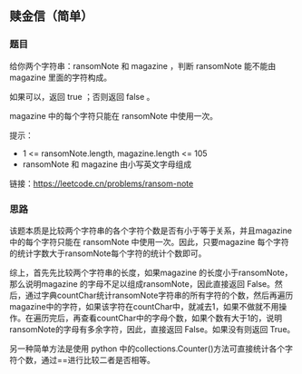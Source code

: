 ## 赎金信（简单）

### 题目

给你两个字符串：ransomNote 和 magazine ，判断 ransomNote 能不能由 magazine 里面的字符构成。

如果可以，返回 true ；否则返回 false 。

magazine 中的每个字符只能在 ransomNote 中使用一次。

提示：

* 1 <= ransomNote.length, magazine.length <= 105
* ransomNote 和 magazine 由小写英文字母组成

链接：https://leetcode.cn/problems/ransom-note

### 思路

该题本质是比较两个字符串的各个字符个数是否有小于等于关系，并且magazine 中的每个字符只能在 ransomNote 中使用一次。因此，只要magazine 每个字符的统计字数大于ransomNote每个字符的统计个数即可。

综上，首先先比较两个字符串的长度，如果magazine 的长度小于ransomNote，那么说明magazine 的字母不足以组成ransomNote，因此直接返回 False。然后，通过字典countChar统计ransomNote字符串的所有字符的个数，然后再遍历magazine中的字符，如果该字符在countChar中，就减去1，如果不做就不用操作。在遍历完后，再查看countChar中的字母个数，如果个数有大于1的，说明ransomNote的字母有多余字符，因此，直接返回 False。如果没有则返回 True。

另一种简单方法是使用 python 中的collections.Counter()方法可直接统计各个字符个数，通过==进行比较二者是否相等。

